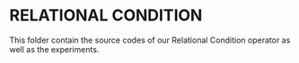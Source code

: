 # RELATIONAL CONDITION
This folder contain the source codes of our Relational Condition operator as well as the experiments.

